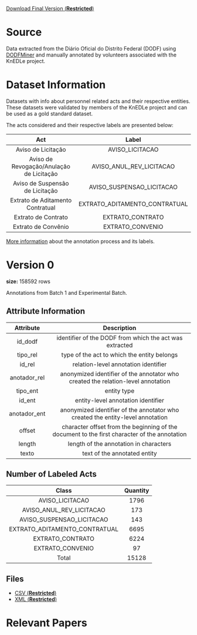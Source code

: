 [Download Final Version (**Restricted**) ](https://drive.google.com/file/d/1TDfUicwYDjJBFMabGFl0aIpqysAL4eiJ/view?usp=sharing)


# Source

Data extracted from the Diário Oficial do Distrito Federal (DODF) using [DODFMiner](https://dodfminer.readthedocs.io/) and manually annotated by volunteers associated with the KnEDLe project.

# Dataset Information

Datasets with info about personnel related acts and their respective entities. These datasets were validated by members of the KnEDLe project and can be used as a gold standard dataset.

The acts considered and their respective labels are presented below:

|                   Act                   |              Label            | 
|:---------------------------------------:|:-----------------------------:|
|Aviso de Licitação                       | AVISO_LICITACAO               |
|Aviso de Revogação/Anulação de Licitação | AVISO_ANUL_REV_LICITACAO      |
|Aviso de Suspensão de Licitação          | AVISO_SUSPENSAO_LICITACAO     |
|Extrato de Aditamento Contratual         | EXTRATO_ADITAMENTO_CONTRATUAL |
|Extrato de Contrato                      | EXTRATO_CONTRATO              |
|Extrato de Convênio                      | EXTRATO_CONVENIO              |

[More information](https://github.com/UnB-KnEDLe/tutorial_anotacao_contratos_licitacoes) about the annotation process and its labels.

# Version 0
**size:** 158592 rows

Annotations from Batch 1 and Experimental Batch. 

## Attribute Information 

|    Attribute  | Description | 
|:-------------:|:-------------------:|
|id_dodf        | identifier of the DODF from which the act was extracted |
|tipo_rel       | type of the act to which the entity belongs|
|id_rel         | relation-level annotation identifier |
|anotador_rel   | anonymized identifier of the annotator who created the relation-level annotation |
|tipo_ent       | entity type |
|id_ent         | entity-level annotation identifier |
|anotador_ent   | anonymized identifier of the annotator who created the entity-level annotation |
|offset         | character offset from the beginning of the document to the first character of the annotation |
|length         | length of the annotation in characters |
|texto          | text of the annotated entity |

## Number of Labeled Acts

|    Class                       | Quantity | 
|:------------------------------:|:--------:|
| AVISO_LICITACAO                |      1796|
| AVISO_ANUL_REV_LICITACAO       |       173|
| AVISO_SUSPENSAO_LICITACAO      |       143|
| EXTRATO_ADITAMENTO_CONTRATUAL  |      6695|
| EXTRATO_CONTRATO               |      6224|
| EXTRATO_CONVENIO               |        97|
|Total                           |     15128|

## Files
- [CSV (**Restricted**) ](https://drive.google.com/file/d/1lGSqH8lxUfg8Yxv9tnGwfdMjV-ioZh5c/view?usp=sharing)
- [XML (**Restricted**) ](https://drive.google.com/drive/folders/1lalUjFuDX7GJ4gDej3JkJ7gqXXxSoGDL?usp=sharing)



# Relevant Papers
